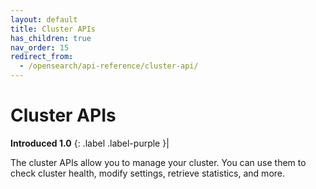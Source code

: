```yaml
---
layout: default
title: Cluster APIs
has_children: true
nav_order: 15
redirect_from:
  - /opensearch/api-reference/cluster-api/
---
```


# Cluster APIs
**Introduced 1.0**
{: .label .label-purple }|

The cluster APIs allow you to manage your cluster. You can use them to check cluster health, modify settings, retrieve statistics, and more.

